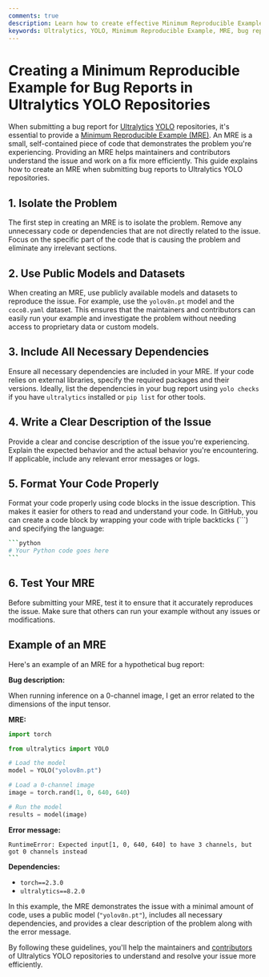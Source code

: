```yaml
---
comments: true
description: Learn how to create effective Minimum Reproducible Examples (MRE) for bug reports in Ultralytics YOLO repositories. Follow our guide for efficient issue resolution.
keywords: Ultralytics, YOLO, Minimum Reproducible Example, MRE, bug report, issue resolution, machine learning, deep learning
---
```


# Creating a Minimum Reproducible Example for Bug Reports in Ultralytics YOLO Repositories

When submitting a bug report for [Ultralytics](https://ultralytics.com) [YOLO](https://github.com/ultralytics) repositories, it's essential to provide a [Minimum Reproducible Example (MRE)](https://stackoverflow.com/help/minimal-reproducible-example). An MRE is a small, self-contained piece of code that demonstrates the problem you're experiencing. Providing an MRE helps maintainers and contributors understand the issue and work on a fix more efficiently. This guide explains how to create an MRE when submitting bug reports to Ultralytics YOLO repositories.

## 1. Isolate the Problem

The first step in creating an MRE is to isolate the problem. Remove any unnecessary code or dependencies that are not directly related to the issue. Focus on the specific part of the code that is causing the problem and eliminate any irrelevant sections.

## 2. Use Public Models and Datasets

When creating an MRE, use publicly available models and datasets to reproduce the issue. For example, use the `yolov8n.pt` model and the `coco8.yaml` dataset. This ensures that the maintainers and contributors can easily run your example and investigate the problem without needing access to proprietary data or custom models.

## 3. Include All Necessary Dependencies

Ensure all necessary dependencies are included in your MRE. If your code relies on external libraries, specify the required packages and their versions. Ideally, list the dependencies in your bug report using `yolo checks` if you have `ultralytics` installed or `pip list` for other tools.

## 4. Write a Clear Description of the Issue

Provide a clear and concise description of the issue you're experiencing. Explain the expected behavior and the actual behavior you're encountering. If applicable, include any relevant error messages or logs.

## 5. Format Your Code Properly

Format your code properly using code blocks in the issue description. This makes it easier for others to read and understand your code. In GitHub, you can create a code block by wrapping your code with triple backticks (\```) and specifying the language:

````bash
```python
# Your Python code goes here
```
````

## 6. Test Your MRE

Before submitting your MRE, test it to ensure that it accurately reproduces the issue. Make sure that others can run your example without any issues or modifications.

## Example of an MRE

Here's an example of an MRE for a hypothetical bug report:

**Bug description:**

When running inference on a 0-channel image, I get an error related to the dimensions of the input tensor.

**MRE:**

```python
import torch

from ultralytics import YOLO

# Load the model
model = YOLO("yolov8n.pt")

# Load a 0-channel image
image = torch.rand(1, 0, 640, 640)

# Run the model
results = model(image)
```

**Error message:**

```
RuntimeError: Expected input[1, 0, 640, 640] to have 3 channels, but got 0 channels instead
```

**Dependencies:**

- `torch==2.3.0`
- `ultralytics==8.2.0`

In this example, the MRE demonstrates the issue with a minimal amount of code, uses a public model (`"yolov8n.pt"`), includes all necessary dependencies, and provides a clear description of the problem along with the error message.

By following these guidelines, you'll help the maintainers and [contributors](https://github.com/ultralytics/ultralytics/graphs/contributors) of Ultralytics YOLO repositories to understand and resolve your issue more efficiently.
